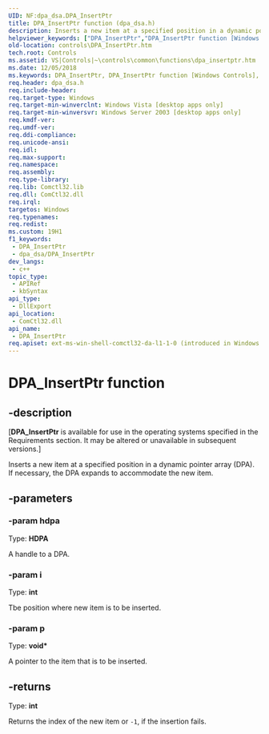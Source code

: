 ```yaml
---
UID: NF:dpa_dsa.DPA_InsertPtr
title: DPA_InsertPtr function (dpa_dsa.h)
description: Inserts a new item at a specified position in a dynamic pointer array (DPA). If necessary, the DPA expands to accommodate the new item.
helpviewer_keywords: ["DPA_InsertPtr","DPA_InsertPtr function [Windows Controls]","_win32_DPA_InsertPtr","_win32_DPA_InsertPtr_cpp","controls.DPA_InsertPtr","controls._win32_DPA_InsertPtr","dpa_dsa/DPA_InsertPtr"]
old-location: controls\DPA_InsertPtr.htm
tech.root: Controls
ms.assetid: VS|Controls|~\controls\common\functions\dpa_insertptr.htm
ms.date: 12/05/2018
ms.keywords: DPA_InsertPtr, DPA_InsertPtr function [Windows Controls], _win32_DPA_InsertPtr, _win32_DPA_InsertPtr_cpp, controls.DPA_InsertPtr, controls._win32_DPA_InsertPtr, dpa_dsa/DPA_InsertPtr
req.header: dpa_dsa.h
req.include-header: 
req.target-type: Windows
req.target-min-winverclnt: Windows Vista [desktop apps only]
req.target-min-winversvr: Windows Server 2003 [desktop apps only]
req.kmdf-ver: 
req.umdf-ver: 
req.ddi-compliance: 
req.unicode-ansi: 
req.idl: 
req.max-support: 
req.namespace: 
req.assembly: 
req.type-library: 
req.lib: Comctl32.lib
req.dll: ComCtl32.dll
req.irql: 
targetos: Windows
req.typenames: 
req.redist: 
ms.custom: 19H1
f1_keywords:
 - DPA_InsertPtr
 - dpa_dsa/DPA_InsertPtr
dev_langs:
 - c++
topic_type:
 - APIRef
 - kbSyntax
api_type:
 - DllExport
api_location:
 - ComCtl32.dll
api_name:
 - DPA_InsertPtr
req.apiset: ext-ms-win-shell-comctl32-da-l1-1-0 (introduced in Windows 10, version 10.0.14393)
---
```


# DPA_InsertPtr function


## -description

<p class="CCE_Message">[<b>DPA_InsertPtr</b> is available for use in the operating systems specified in the Requirements section. It may be altered or unavailable in subsequent versions.]

Inserts a new item at a specified position in a dynamic pointer array (DPA). If necessary, the DPA expands to accommodate the new item.

## -parameters

### -param hdpa

Type: <b>HDPA</b>

A handle to a DPA.

### -param i

Type: <b>int</b>

Tbe position where new item is to be inserted.

### -param p

Type: <b>void*</b>

A pointer to the item that is to be inserted.

## -returns

Type: <b>int</b>

Returns the index of the new item or <code>-1</code>, if the insertion fails.

